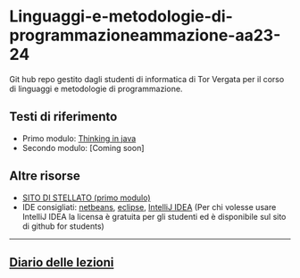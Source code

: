 # Linguaggi-e-metodologie-di-programmazioneammazione-aa23-24
Git hub repo gestito dagli studenti di informatica di Tor Vergata per il corso di linguaggi e metodologie di programmazione.

## Testi di riferimento
- Primo modulo: [Thinking in java](https://www.mat.uniroma2.it/~speleers/teaching/nmcgj/TIJ4.pdf)
- Secondo modulo: [Coming soon]

## Altre risorse
- [SITO DI STELLATO (primo modulo)](http://art.uniroma2.it/teaching/lmp/)
- IDE consigliati: [netbeans](https://netbeans.apache.org/), [eclipse](https://www.eclipse.org/downloads/), [IntelliJ IDEA](https://www.jetbrains.com/idea/)
(Per chi volesse usare IntelliJ IDEA la licensa è gratuita per gli studenti ed è disponibile sul sito di github for students)

-------------------
## [Diario delle lezioni](./Diario_delle_lezioni.md)
